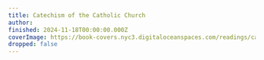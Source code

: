 ```yaml
---
title: Catechism of the Catholic Church
author: 
finished: 2024-11-18T00:00:00.000Z
coverImage: https://book-covers.nyc3.digitaloceanspaces.com/readings/catechism-of-the-catholic-church-01.jpg
dropped: false
---
```


